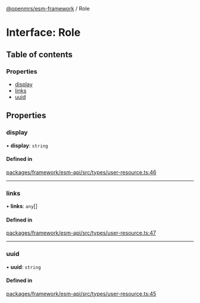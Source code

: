 [@openmrs/esm-framework](../API.md) / Role

# Interface: Role

## Table of contents

### Properties

- [display](Role.md#display)
- [links](Role.md#links)
- [uuid](Role.md#uuid)

## Properties

### display

• **display**: `string`

#### Defined in

[packages/framework/esm-api/src/types/user-resource.ts:46](https://github.com/openmrs/openmrs-esm-core/blob/main/packages/framework/esm-api/src/types/user-resource.ts#L46)

___

### links

• **links**: `any`[]

#### Defined in

[packages/framework/esm-api/src/types/user-resource.ts:47](https://github.com/openmrs/openmrs-esm-core/blob/main/packages/framework/esm-api/src/types/user-resource.ts#L47)

___

### uuid

• **uuid**: `string`

#### Defined in

[packages/framework/esm-api/src/types/user-resource.ts:45](https://github.com/openmrs/openmrs-esm-core/blob/main/packages/framework/esm-api/src/types/user-resource.ts#L45)

